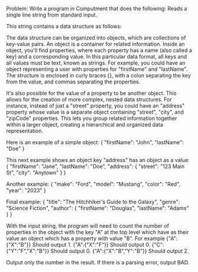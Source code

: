 Problem:
Write a program in Computment that does the following:
Reads a single line string from standard input.

This string contains a data structure as follows:

The data structure can be organized into objects, which are collections of key-value pairs. 
An object is a container for related information. 
Inside an object, you'll find properties, where each property has a name 
(also called a key) and a corresponding value. In this particular data format, 
all keys and all values must be text, known as strings. For example, you could have an 
object representing a user with properties for "firstName" and "lastName". 
The structure is enclosed in curly braces {}, with a colon separating the key from the value, 
and commas separating the properties.

It's also possible for the value of a property to be another object. 
This allows for the creation of more complex, nested data structures. For instance, instead of
just a "street" property, you could have an "address" property whose value
is a separate object containing "street", "city", and "zipCode" 
properties. This lets you group related information together within a 
larger object, creating a hierarchical and organized data representation.

Here is an example of a simple object:
{  "firstName": "John",  "lastName": "Doe" }

This next example shows an object  key "address" has an object as a value:
{ "firstName": "Jane", "lastName": "Doe", "address": { "street": "123 Main St", "city": "Anytown" } }

Another example:
{ "make": "Ford", "model": "Mustang", "color": "Red", "year": "2023" }

Final example:
{ "title": "The Hitchhiker's Guide to the Galaxy", "genre": "Science Fiction", "author": { "firstName": "Douglas", "lastName": "Adams" } }

With the input string, the program will need to count the number of properties in the object with the key "A" at the top level which have
as their value an object which has a property with value "B".
For example
{"A":{"X":"B"}}
Should output 1.
{"A":{"X":"F"}}
Should output 0.
{"C":{"Y":"F","X":"B"}}
Should output 0.
{"A":{"X":"B","Y":"B"}}
Should output 2.

Output only the number in the result. If there is a parsing error, output BAD.